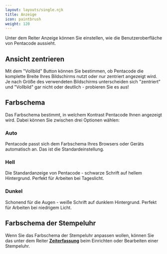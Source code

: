 ```yaml
---
layout: layouts/single.njk
title: Anzeige
icon: paintbrush
weight: 120
---
```


Unter dem Reiter Anzeige können Sie einstellen, wie die Benutzeroberfläche von
Pentacode aussieht. 

## Ansicht zentrieren

Mit dem "Vollbild" Button können Sie bestimmen, ob Pentacode die komplette
Breite Ihres Bildschirms nutzt oder nur zentriert angezeigt wird. Je nach Größe des
verwendeten Bildschirms unterscheiden sich "zentriert" und "Vollbild" gar nicht
oder deutlich - probieren Sie es aus!

## Farbschema

Das Farbschema bestimmt, in welchem Kontrast Pentacode Ihnen angezeigt wird.
Dabei können Sie zwischen drei Optionen wählen:

### Auto

Pentacode passt sich dem Farbschema Ihres Browsers oder Geräts automatisch an. Das ist die Standardeinstellung.

### Hell

Die Standardanzeige von Pentacode - schwarze Schrift auf hellem Hintergrund. Perfekt für Arbeiten bei Tageslicht.

### Dunkel

Schonend für die Augen - weiße Schrift auf dunklem Hintergrund. Perfekt für Arbeiten bei niedrigem Licht.

## Farbschema der Stempeluhr

Wenn Sie das Farbschema der Stempeluhr anpassen wollen, können Sie das unter dem Reiter [**Zeiterfassung**](/handbuch/zeiterfassung) beim Einrichten oder Bearbeiten einer Stempeluhr.
 